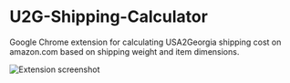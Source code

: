 # U2G-Shipping-Calculator
Google Chrome extension for calculating USA2Georgia shipping cost on amazon.com based on shipping weight and item dimensions.

![Extension screenshot](https://lh3.googleusercontent.com/nqzDUz-7X5h8fGUEHslbporfZ7wm5Ia5MO0_XNlPzGme9WyDprWFfgdfsgdHOSW73rdFG-zSlA=s640-h400-e365)
